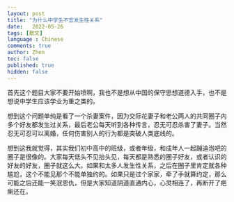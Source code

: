 ```yaml
---
layout: post
title: "为什么中学生不宜发生性关系"
date:   2022-05-26
tags: [散文]
language : Chinese
comments: true
author: Zhen
toc: false
published: true
hidden: false
---
```

首先这个题目大家不要开始喷啊，我也不是想从中国的保守思想道德入手，也不是想说中学生应该学业为重之类的。

想到这个问题单纯是看了一个杀妻案件，因为交际花妻子和老公两人的共同圈子内多个好友都发生过关系，最后老公每天听到各种传言，忍无可忍杀害了妻子。当然忍无可忍可以离婚，任何伤害别人的行为都是突破人类底线的。

想到这我就觉得，其实我们初中高中的班级，或者年级，和成年人一起蹦迪泡吧的圈子是很像的。大家每天低头不见抬头见，每天都是熟悉的圈子好友，或者认识的好友的好友，圈子就这么大。如果和太多人发生性关系，之后在圈子里肯定就各种尴尬，这个不能见那个不能单独约的。如果只是过个家家，牵了手就算约定，那么可能之后还能一笑泯恩仇，但是大家知道阴道直通内心，心灵相连了，再断开了疤瘌还在。
<!--stackedit_data:
eyJoaXN0b3J5IjpbLTc1NjM4NzA2XX0=
-->